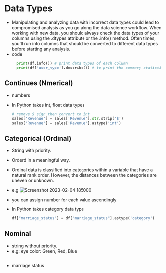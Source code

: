 # Data Types
- Manipulating and analyzing data with incorrect data types could lead to compromised analysis as you go along the data science workflow.
  When working with new data, you should always check the data types of your columns using the .dtypes attribute or the .info() method. Often times, you'll run into     columns that should be converted to different data types before starting any analysis.
- code 
  ```py
    print(df.info()) # print data types of each column
    print(df['user_type'].describe()) # to print the summary statistics of the user_type column from df
  ```


## Continues (Nmerical) 
- numbers
- In Python takes int, float data types

  ```py
  # remove $ sign then convert to int
  sales['Revenue'] = sales['Revenue'].str.strip('$') 
  sales['Revenue'] = sales['Revenue'].astype('int')
  ```

## Categorical (Ordinal)
- String with priority.
- Orderd in a meaningful way.
- Ordinal data is classified into categories within a variable that have a natural rank order. However, the distances between the categories are uneven or unknown.
- e.g
  ![Screenshot 2023-02-04 185000](https://user-images.githubusercontent.com/99830416/216779498-62e16c79-af89-475e-a9b3-9d0ac6e0c655.png)
- you can assign number for each value ascendingly
- In Python takes category data type

  ```py
  df["marriage_status"] = df["marriage_status"].astype('category')
  ```
## Nominal
- string without priority. 
- e.g: eye color: Green, Red, Blue

## 
- marriage status
